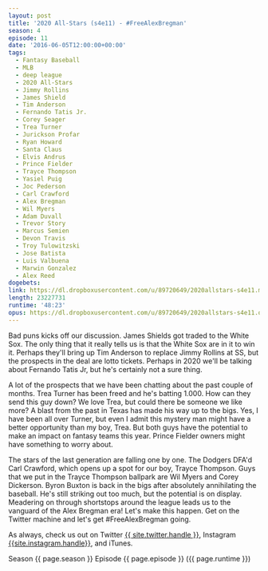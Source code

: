 ```yaml
---
layout: post
title: '2020 All-Stars (s4e11) - #FreeAlexBregman'
season: 4
episode: 11
date: '2016-06-05T12:00:00+00:00'
tags:
  - Fantasy Baseball
  - MLB
  - deep league
  - 2020 All-Stars
  - Jimmy Rollins
  - James Shield
  - Tim Anderson
  - Fernando Tatis Jr.
  - Corey Seager
  - Trea Turner
  - Jurickson Profar
  - Ryan Howard
  - Santa Claus
  - Elvis Andrus
  - Prince Fielder
  - Trayce Thompson
  - Yasiel Puig
  - Joc Pederson
  - Carl Crawford
  - Alex Bregman
  - Wil Myers
  - Adam Duvall
  - Trevor Story
  - Marcus Semien
  - Devon Travis
  - Troy Tulowitzski
  - Jose Batista
  - Luis Valbuena
  - Marwin Gonzalez
  - Alex Reed
dogebets:
link: https://dl.dropboxusercontent.com/u/89720649/2020allstars-s4e11.mp3
length: 23227731
runtime: '48:23'
opus: https://dl.dropboxusercontent.com/u/89720649/2020allstars-s4e11.opus
---
```

Bad puns kicks off our discussion.  James Shields got traded to the White Sox.  The only thing that it really tells us is that the White Sox are in it to win it.  Perhaps they'll bring up Tim Anderson to replace Jimmy Rollins at SS, but the prospects in the deal are lotto tickets.  Perhaps in 2020 we'll be talking about Fernando Tatis Jr, but he's certainly not a sure thing.  

A lot of the prospects that we have been chatting about the past couple of months.  Trea Turner has been freed and he's batting 1.000.  How can they send this guy down?  We love Trea, but could there be someone we like more?  A blast from the past in Texas has made his way up to the bigs.  Yes, I have been all over Turner, but even I admit this mystery man might have a better opportunity than my boy, Trea.  But both guys have the potential to make an impact on fantasy teams this year.  Prince Fielder owners might have something to worry about.  

The stars of the last generation are falling one by one.  The Dodgers DFA'd Carl Crawford, which opens up a spot for our boy, Trayce Thompson.  Guys that we put in the Trayce Thompson ballpark are Wil Myers and Corey Dickerson.  Byron Buxton is back in the bigs after absolutely annihilating the baseball.  He's still striking out too much, but the potential is on display.  Meadering on through shortstops around the league leads us to the vanguard of the Alex Bregman era!  Let's make this happen.  Get on the Twitter machine and let's get #FreeAlexBregman going.  

As always, check us out on Twitter [{{ site.twitter.handle }}]({{site.twitter.url}}), Instagram [{{site.instagram.handle}}]({{site.instagram.url}}), and iTunes.  

Season {{ page.season }} Episode {{ page.episode }} ({{ page.runtime }})  

